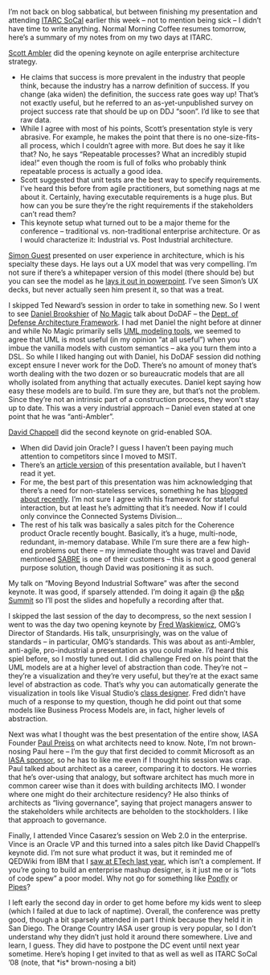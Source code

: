 I’m not back on blog sabbatical, but between finishing my presentation
and attending [ITARC SoCal](http://www.iasahome.org/web/itarc/socal)
earlier this week – not to mention being sick – I didn’t have time to
write anything. Normal Morning Coffee resumes tomorrow, here’s a summary
of my notes from on my two days at ITARC.

[Scott Ambler](http://www.ambysoft.com/) did the opening keynote on
agile enterprise architecture strategy.

-   He claims that success is more prevalent in the industry that people
    think, because the industry has a narrow definition of success. If
    you change (aka widen) the definition, the success rate goes way up!
    That’s not exactly useful, but he referred to an as-yet-unpublished
    survey on project success rate that should be up on DDJ “soon”. I’d
    like to see that raw data.
-   While I agree with most of his points, Scott’s presentation style is
    very abrasive. For example, he makes the point that there is no
    one-size-fits-all process, which I couldn’t agree with more. But
    does he say it like that? No, he says “Repeatable processes? What an
    incredibly stupid idea!” even though the room is full of folks who
    probably think repeatable process is actually a good idea.
-   Scott suggested that unit tests are the best way to specify
    requirements. I’ve heard this before from agile practitioners, but
    something nags at me about it. Certainly, having executable
    requirements is a huge plus. But how can you be sure they’re the
    right requirements if the stakeholders can’t read them?
-   This keynote setup what turned out to be a major theme for the
    conference – traditional vs. non-traditional enterprise
    architecture. Or as I would characterize it: Industrial vs. Post
    Industrial architecture.

[Simon Guest](http://simonguest.com/blogs/smguest/default.aspx)
presented on user experience in architecture, which is his specialty
these days. He lays out a UX model that was very compelling. I’m not
sure if there’s a whitepaper version of this model (there should be) but
you can see the model as he [lays it out in
powerpoint](http://simonguest.com/blogs/smguest/archive/2007/06/21/Slides-from-San-Diego-UX-Summit.aspx).
I’ve seen Simon’s UX decks, but never actually seen him present it, so
that was a treat.

I skipped Ted Neward’s session in order to take in something new. So I
went to see [Daniel Brookshier](http://weblogs.java.net/blog/turbogeek/)
of [No Magic](http://www.nomagic.com/) talk about DoDAF – the [Dept. of
Defense Architecture Framework](http://en.wikipedia.org/wiki/DODAF). I
had met Daniel the night before at dinner and while No Magic primarily
sells [UML modeling
tools](http://www.nomagic.com/text.php?lang=2&item=232&arg=206), we
seemed to agree that UML is most useful (in my opinion “at all useful”)
when you imbue the vanilla models with custom semantics – aka you turn
them into a DSL. So while I liked hanging out with Daniel, his DoDAF
session did nothing except ensure I never work for the DoD. There’s no
amount of money that’s worth dealing with the two dozen or so
bureaucratic models that are all wholly isolated from anything that
actually executes. Daniel kept saying how easy these models are to
build. I’m sure they are, but that’s not the problem. Since they’re not
an intrinsic part of a construction process, they won’t stay up to date.
This was a very industrial approach – Daniel even stated at one point
that he was “anti-Ambler”.

[David Chappell](http://blogs.oracle.com/davidchappell/) did the second
keynote on grid-enabled SOA.

-   When did David join Oracle? I guess I haven’t been paying much
    attention to competitors since I moved to MSIT.
-   There’s an [article version](http://www.soamag.com/I10/0907-1.asp)
    of this presentation available, but I haven’t read it yet.
-   For me, the best part of this presentation was him acknowledging
    that there’s a need for non-stateless services, something he has
    [blogged about
    recently](http://blogs.oracle.com/davidchappell/2007/09/27#a22). I’m
    not sure I agree with his framework for stateful interaction, but at
    least he’s admitting that it’s needed. Now if I could only convince
    the Connected Systems Division…
-   The rest of his talk was basically a sales pitch for the Coherence
    product Oracle recently bought. Basically, it’s a huge, multi-node,
    redundant, in-memory database. While I’m sure there are a few
    high-end problems out there – my immediate thought was travel and
    David mentioned [SABRE](http://www.sabretravelnetwork.com/) is one
    of their customers – this is not a good general purpose solution,
    though David was positioning it as such.

My talk on “Moving Beyond Industrial Software” was after the second
keynote. It was good, if sparsely attended. I’m doing it again @ the
[p&p Summit](http://www.pnpsummit.com/west2007.aspx) so I’ll post the
slides and hopefully a recording after that.

I skipped the last session of the day to decompress, so the next session
I went to was the day two opening keynote by [Fred
Waskiewicz](http://www.omg.org/news/about/contacts.htm#tek), OMG’s
Director of Standards. His talk, unsurprisingly, was on the value of
standards – in particular, OMG’s standards. This was about as
anti-Ambler, anti-agile, pro-industrial a presentation as you could
make. I’d heard this spiel before, so I mostly tuned out. I did
challenge Fred on his point that the UML models are at a higher level of
abstraction than code. They’re not – they’re a visualization and they’re
very useful, but they’re at the exact same level of abstraction as code.
That’s why you can automatically generate the visualization in tools
like Visual Studio’s [class
designer](http://msdn.microsoft.com/vstudio/tour/vs2005_guided_tour/VS2005pro/Smart_Client/ClassDesign.htm).
Fred didn’t have much of a response to my question, though he did point
out that some models like Business Process Models are, in fact, higher
levels of abstraction.

Next was what I thought was the best presentation of the entire show,
IASA Founder [Paul
Preiss](http://www.iasahome.org/web/home/about/leadership) on what
architects need to know. Note, I’m not brown-nosing Paul here – I’m the
guy that first decided to commit Microsoft as an [IASA
sponsor](http://www.iasahome.org/c/portal/layout?p_l_id=PUB.1.159), so
he has to like me even if I thought his session was crap. Paul talked
about architect as a career, comparing it to doctors. He worries that
he’s over-using that analogy, but software architect has much more in
common career wise than it does with building architects IMO. I wonder
where one might do their architecture residency? He also thinks of
architects as “living governance”, saying that project managers answer
to the stakeholders while architects are beholden to the stockholders. I
like that approach to governance.

Finally, I attended Vince Casarez’s session on Web 2.0 in the
enterprise. Vince is an Oracle VP and this turned into a sales pitch
like David Chappell’s keynote did. I’m not sure what product it was, but
it reminded me of QEDWiki from IBM that I [saw at ETech last
year](http://devhawk.net/2006/03/08/Rod+Smith+On+Do+It+Yourself+IT.aspx),
which isn’t a complement. If you’re going to build an enterprise mashup
designer, is it just me or is “lots of code spew” a poor model. Why not
go for something like [Popfly](http://www.popfly.ms/) or
[Pipes](http://pipes.yahoo.com/pipes/)?

I left early the second day in order to get home before my kids went to
sleep (which I failed at due to lack of naptime). Overall, the
conference was pretty good, though a bit sparsely attended in part I
think because they held it in San Diego. The Orange Country IASA user
group is very popular, so I don’t understand why they didn’t just hold
it around there somewhere. Live and learn, I guess. They did have to
postpone the DC event until next year sometime. Here’s hoping I get
invited to that as well as well as ITARC SoCal ’08 (note, that \*is\*
brown-nosing a bit)

